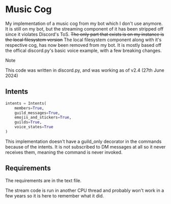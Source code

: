 # Music Cog
My implementation of a music cog from my bot which I don't use anymore. It is still on my bot, but the streaming component of it has been stripped off since it violates Discord's ToS. ~~The only part that exists is on my instance is the local filesystem version~~ The local filesystem component along with it's respective cog, has now been removed from my bot. It is mostly based off the offical discord.py's basic voice example, with a few breaking changes.

> [!NOTE]
> This code was written in discord.py, and was working as of v2.4 (27th June 2024)

## Intents
```py
intents = Intents(
    members=True,
    guild_messages=True,
    emojis_and_stickers=True,
    guilds=True,
    voice_states=True
)
```
This implementation doesn't have a guild_only decorator in the commands because of the intents. It is not subscribed to DM messages at all so it never receives them, meaning the command is never invoked.

## Requirements
The requirements are in the text file.

The stream code is run in another CPU thread and probably won't work in a few years so it is here to remember what it did.
